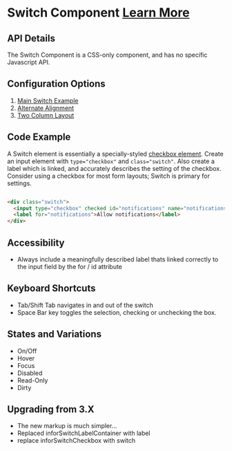 # Switch Component [Learn More](https://soho.infor.com/index.php?p=component/switch)

## API Details

The Switch Component is a CSS-only component, and has no specific Javascript API.

## Configuration Options

1. [Main Switch Example]( ../components/switch/example-index)
2. [Alternate Alignment]( ../components/switch/example-alignment)
3. [Two Column Layout]( ../components/switch/example-two-columns)

## Code Example

A Switch element is essentially a specially-styled [checkbox element]( ../components/checkboxes). Create an input element with `type="checkbox"` and `class="switch"`. Also create a label which is linked, and accurately describes the setting of the checkbox. Consider using a checkbox for most form layouts; Switch is primary for settings.

```html

<div class="switch">
  <input type="checkbox" checked id="notifications" name="notifications" class="switch" />
  <label for="notifications">Allow notifications</label>
</div>


```

## Accessibility

- Always include a meaningfully described label thats linked correctly to the input field by the for / id attribute

## Keyboard Shortcuts

- Tab/Shift Tab navigates in and out of the switch
- Space Bar key toggles the selection, checking or unchecking the box.

## States and Variations

- On/Off
- Hover
- Focus
- Disabled
- Read-Only
- Dirty

## Upgrading from 3.X

- The new markup is much simpler...
- Replaced inforSwitchLabelContainer with label
- replace inforSwitchCheckbox with switch
